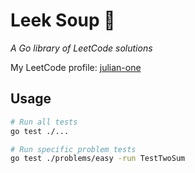 # Leek Soup 🥣

*A Go library of LeetCode solutions*

My LeetCode profile: [julian-one](https://leetcode.com/u/julian-one/)

## Usage 
```bash
# Run all tests
go test ./...

# Run specific problem tests
go test ./problems/easy -run TestTwoSum
```

